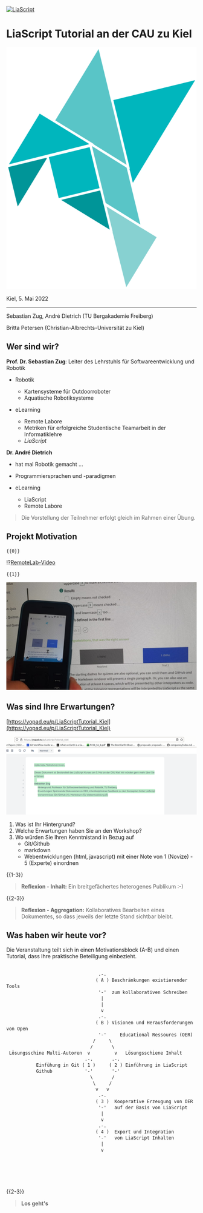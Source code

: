 <!--
author:   Sebastian Zug, André Dietrich

email:    Sebastian.Zug@informatik.tu-freiberg.de

version:  0.0.1

language: de

narrator: Deutsch Male

mode:     Presentation

comment:  Dieser Kurs für in das Projekt LiaScript ein und diskutiert die
          Vorteile im Kontext der OER Idee.

logo:     ./images/logo.png

-->

[![LiaScript](https://raw.githubusercontent.com/LiaScript/LiaScript/master/badges/course.svg)](https://LiaScript.github.io/course/?https://raw.githubusercontent.com/LiaPlayground/LiaScript_Tutorial_Kiel/main/A-Agenda.md)

# LiaScript Tutorial an der CAU zu Kiel

![LiaScriptLogo](images/logo.png)<!-- style="width: 55%; max-width: 1000px" -->

Kiel, 5. Mai 2022

----------------------------------

Sebastian Zug, André Dietrich (TU Bergakademie Freiberg)

Britta Petersen (Christian-Albrechts-Universität zu Kiel)

## Wer sind wir?

__Prof. Dr. Sebastian Zug__: Leiter des Lehrstuhls für Softwareentwicklung und Robotik

- Robotik

  + Kartensysteme für Outdoorroboter
  + Aquatische Robotiksysteme

- eLearning

  + Remote Labore
  + Metriken für erfolgreiche Studentische Teamarbeit in der Informatiklehre
  + _LiaScript_

__Dr. André Dietrich__

- hat mal Robotik gemacht ...
- Programmiersprachen und -paradigmen
- eLearning

  - LiaScript
  - Remote Labore


> Die Vorstellung der Teilnehmer erfolgt gleich im Rahmen einer Übung.


## Projekt Motivation

    {{0}}
!?[RemoteLab-Video](https://www.youtube.com/watch?v=bICfKRyKTwE "Industrial eLab Demonstration aus Magdeburg")

    {{1}}
![Noka vs Destop](images/nokia.jpeg "LiaScript Klassenraum auf dem Desktop und Feature-Phone.")


## Was sind Ihre Erwartungen?

[https://yopad.eu/p/LiaScriptTutorial_Kiel](https://yopad.eu/p/LiaScriptTutorial_Kiel)

![alt-text](images/Etherpad.png)


1. Was ist Ihr Hintergrund?
2. Welche Erwartungen haben Sie an den Workshop?
3. Wo würden Sie Ihren Kenntnistand in Bezug auf
     + Git/Github
     + markdown
     + Webentwicklungen (html, javascript)
  mit einer Note von 1 (Novize) - 5 (Experte) einordnen

{{1-3}}
> **Reflexion - Inhalt:** Ein breitgefächertes heterogenes Publikum :-)


{{2-3}}
> **Reflexion - Aggregation:** Kollaboratives Bearbeiten eines Dokumentes, so dass jeweils der letzte Stand sichtbar bleibt.


## Was haben wir heute vor?

Die Veranstaltung teilt sich in einen Motivationsblock (A-B) und einen Tutorial, dass Ihre praktische Beteiligung einbezieht.

<!-- style="display: block; margin-left: auto; margin-right: auto; max-width: 815px;" -->
```ascii

                                  .-.
                                 ( A ) Beschränkungen existierender Tools
                                  '-'  zum kollaborativen Schreiben
                                   |
                                   |
                                   v
                                  .-.
                                 ( B ) Visionen und Herausforderungen von Open
                                  '-'     Educational Ressoures (OER)
                                /     \
                               /       \
 Lösungsschine Multi-Autoren  v         v   Lösungsschiene Inhalt
                             .-.       .-.
           Einfühung in Git ( 1 )     ( 2 ) Einführung in LiaScript
           Github            '-'       '-'
                               \       /
                                \     /
                                 v   v
                                  .-.
                                 ( 3 )  Kooperative Erzeugung von OER
                                  '-'   auf der Basis von LiaScript
                                   |
                                   v
                                  .-.
                                 ( 4 )  Export und Integration
                                  '-'   von LiaScript Inhalten
                                   |
                                   v






```

{{2-3}}
> **Los geht's**
